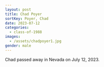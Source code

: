 ```yaml
---
layout: post
title: Chad Poyer
sortKey: Poyer, Chad
date: 2023-07-12
categories:
  - class-of-1988
images:
  - /assets/chadpoyer1.jpg
gender: male
---
```

C﻿had passed away in Nevada on July 12, 2023.